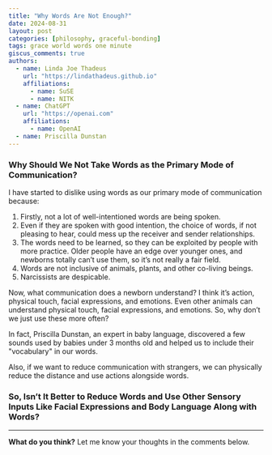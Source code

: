 ```yaml
---
title: "Why Words Are Not Enough?"
date: 2024-08-31
layout: post
categories: [philosophy, graceful-bonding]
tags: grace world words one minute
giscus_comments: true
authors:
  - name: Linda Joe Thadeus
    url: "https://lindathadeus.github.io"
    affiliations:
      - name: SuSE
      - name: NITK
  - name: ChatGPT
    url: "https://openai.com"
    affiliations:
      - name: OpenAI
  - name: Priscilla Dunstan
---
```


### Why Should We Not Take Words as the Primary Mode of Communication?

I have started to dislike using words as our primary mode of communication because: 
1. Firstly, not a lot of well-intentioned words are being spoken.
2. Even if they are spoken with good intention, the choice of words, if not pleasing to hear, could mess up the receiver and sender relationships.
3. The words need to be learned, so they can be exploited by people with more practice. Older people have an edge over younger ones, and newborns totally can’t use them, so it’s not really a fair field.
4. Words are not inclusive of animals, plants, and other co-living beings.
5. Narcissists are despicable.

Now, what communication does a newborn understand? I think it’s action, physical touch, facial expressions, and emotions. Even other animals can understand physical touch, facial expressions, and emotions. So, why don’t we just use these more often?

In fact, Priscilla Dunstan, an expert in baby language, discovered a few sounds used by babies under 3 months old and helped us to include their "vocabulary" in our words.

Also, if we want to reduce communication with strangers, we can physically reduce the distance and use actions alongside words.

### So, Isn’t It Better to Reduce Words and Use Other Sensory Inputs Like Facial Expressions and Body Language Along with Words?

---

**What do you think?** Let me know your thoughts in the comments below.